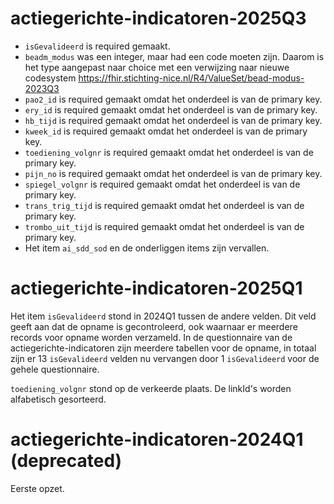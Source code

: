 

# actiegerichte-indicatoren-2025Q3
* `isGevalideerd` is required gemaakt.
* `beadm_modus` was een integer, maar had een code moeten zijn. Daarom is het type aangepast naar choice met een verwijzing naar nieuwe codesystem https://fhir.stichting-nice.nl/R4/ValueSet/bead-modus-2023Q3
* `pao2_id` is required gemaakt omdat het onderdeel is van de primary key.
* `ery_id` is required gemaakt omdat het onderdeel is van de primary key.
* `hb_tijd` is required gemaakt omdat het onderdeel is van de primary key.
* `kweek_id` is required gemaakt omdat het onderdeel is van de primary key.
* `toediening_volgnr` is required gemaakt omdat het onderdeel is van de primary key.
* `pijn_no` is required gemaakt omdat het onderdeel is van de primary key.
* `spiegel_volgnr` is required gemaakt omdat het onderdeel is van de primary key.
* `trans_trig_tijd` is required gemaakt omdat het onderdeel is van de primary key.
* `trombo_uit_tijd` is required gemaakt omdat het onderdeel is van de primary key.
* Het item `ai_sdd_sod` en de onderliggen items zijn vervallen.


# actiegerichte-indicatoren-2025Q1
Het item `isGevalideerd` stond in 2024Q1 tussen de andere velden. Dit veld geeft aan dat de opname is gecontroleerd, ook waarnaar er meerdere records voor opname worden verzameld. In de questionnaire van de actiegerichte-indicatoren zijn meerdere tabellen voor de opname, in totaal zijn er 13 `isGevalideerd` velden nu vervangen door 1 `isGevalideerd` voor de gehele questionnaire.

`toediening_volgnr` stond op de verkeerde plaats. De linkId's worden alfabetisch gesorteerd.


# actiegerichte-indicatoren-2024Q1 (deprecated)
Eerste opzet.